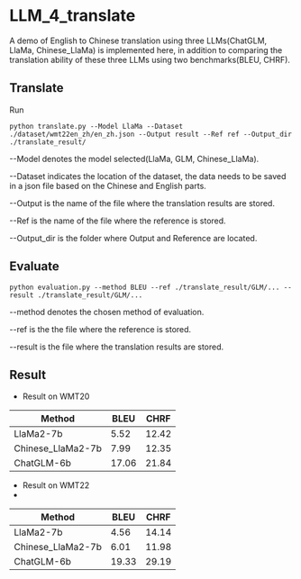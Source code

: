 # LLM_4_translate
A demo of English to Chinese translation using three LLMs(ChatGLM, LlaMa, Chinese_LlaMa) is implemented here, in addition to comparing the translation ability of these three LLMs using two benchmarks(BLEU, CHRF).

## Translate
Run
```
python translate.py --Model LlaMa --Dataset ./dataset/wmt22en_zh/en_zh.json --Output result --Ref ref --Output_dir ./translate_result/
```
--Model denotes the model selected(LlaMa, GLM, Chinese_LlaMa).

--Dataset indicates the location of the dataset, the data needs to be saved in a json file based on the Chinese and English parts.

--Output is the name of the file where the translation results are stored.

--Ref is the name of the file where the reference is stored.

--Output_dir is the folder where Output and Reference are located.

## Evaluate
```
python evaluation.py --method BLEU --ref ./translate_result/GLM/... --result ./translate_result/GLM/...
```
--method denotes the chosen method of evaluation.

--ref is the the file where the reference is stored.

--result is the file where the translation results are stored.

## Result
* Result on WMT20

| Method| BLEU | CHRF |
| ------ | ------ | ------ |
| LlaMa2-7b| 5.52  | 12.42  |
| Chinese_LlaMa2-7b  | 7.99  | 12.35  |
| ChatGLM-6b  | 17.06  | 21.84  |

* Result on WMT22
* 
| Method| BLEU | CHRF |
| ------ | ------ | ------ |
| LlaMa2-7b|  4.56 | 14.14  |
| Chinese_LlaMa2-7b  |  6.01 | 11.98  |
| ChatGLM-6b  |19.33   |  29.19 |
